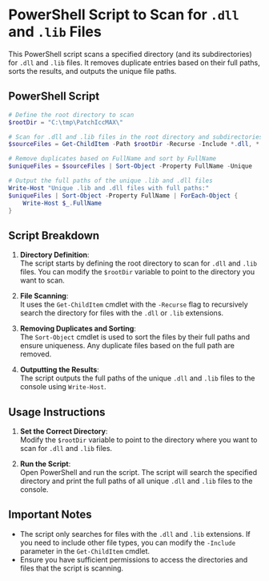 
# PowerShell Script to Scan for `.dll` and `.lib` Files

This PowerShell script scans a specified directory (and its subdirectories) for `.dll` and `.lib` files. It removes duplicate entries based on their full paths, sorts the results, and outputs the unique file paths.

## PowerShell Script

```powershell
# Define the root directory to scan
$rootDir = "C:\tmp\PatchIccMAX\"

# Scan for .dll and .lib files in the root directory and subdirectories
$sourceFiles = Get-ChildItem -Path $rootDir -Recurse -Include *.dll, *.lib

# Remove duplicates based on FullName and sort by FullName
$uniqueFiles = $sourceFiles | Sort-Object -Property FullName -Unique

# Output the full paths of the unique .lib and .dll files
Write-Host "Unique .lib and .dll files with full paths:"
$uniqueFiles | Sort-Object -Property FullName | ForEach-Object {
    Write-Host $_.FullName
}
```

## Script Breakdown

1. **Directory Definition**:  
   The script starts by defining the root directory to scan for `.dll` and `.lib` files. You can modify the `$rootDir` variable to point to the directory you want to scan.

2. **File Scanning**:  
   It uses the `Get-ChildItem` cmdlet with the `-Recurse` flag to recursively search the directory for files with the `.dll` or `.lib` extensions.

3. **Removing Duplicates and Sorting**:  
   The `Sort-Object` cmdlet is used to sort the files by their full paths and ensure uniqueness. Any duplicate files based on the full path are removed.

4. **Outputting the Results**:  
   The script outputs the full paths of the unique `.dll` and `.lib` files to the console using `Write-Host`.

## Usage Instructions

1. **Set the Correct Directory**:  
   Modify the `$rootDir` variable to point to the directory where you want to scan for `.dll` and `.lib` files.

2. **Run the Script**:  
   Open PowerShell and run the script. The script will search the specified directory and print the full paths of all unique `.dll` and `.lib` files to the console.

## Important Notes

- The script only searches for files with the `.dll` and `.lib` extensions. If you need to include other file types, you can modify the `-Include` parameter in the `Get-ChildItem` cmdlet.
- Ensure you have sufficient permissions to access the directories and files that the script is scanning.

